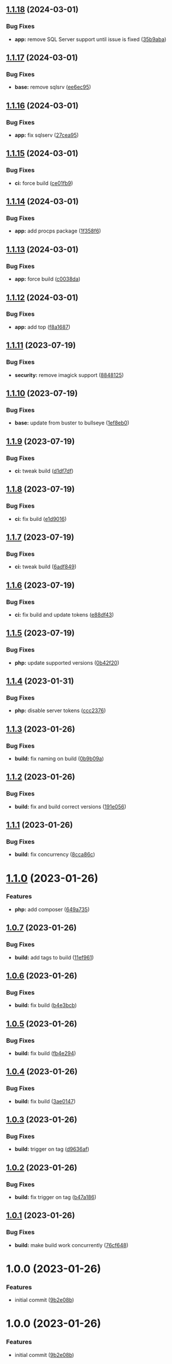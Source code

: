 ## [1.1.18](https://github.com/hurdlegroup/infra-php/compare/v1.1.17...v1.1.18) (2024-03-01)


### Bug Fixes

* **app:** remove SQL Server support until issue is fixed ([35b9aba](https://github.com/hurdlegroup/infra-php/commit/35b9aba657b8dcd6d31f704af625f39abe705a67))

## [1.1.17](https://github.com/hurdlegroup/infra-php/compare/v1.1.16...v1.1.17) (2024-03-01)


### Bug Fixes

* **base:** remove sqlsrv ([ee6ec95](https://github.com/hurdlegroup/infra-php/commit/ee6ec95804f2611339f51d7e8c45fd66a33e3fb7))

## [1.1.16](https://github.com/hurdlegroup/infra-php/compare/v1.1.15...v1.1.16) (2024-03-01)


### Bug Fixes

* **app:** fix sqlserv ([27cea95](https://github.com/hurdlegroup/infra-php/commit/27cea95c161ae89885c40060b4245a07b7eda289))

## [1.1.15](https://github.com/hurdlegroup/infra-php/compare/v1.1.14...v1.1.15) (2024-03-01)


### Bug Fixes

* **ci:** force build ([ce01fb9](https://github.com/hurdlegroup/infra-php/commit/ce01fb968209a8ab473c03238d43cc8cee5564c6))

## [1.1.14](https://github.com/hurdlegroup/infra-php/compare/v1.1.13...v1.1.14) (2024-03-01)


### Bug Fixes

* **app:** add procps package ([1f358f6](https://github.com/hurdlegroup/infra-php/commit/1f358f6d108c16dcff17a239faa9907efad64ce7))

## [1.1.13](https://github.com/hurdlegroup/infra-php/compare/v1.1.12...v1.1.13) (2024-03-01)


### Bug Fixes

* **app:** force build ([c0038da](https://github.com/hurdlegroup/infra-php/commit/c0038da5bad81e4b8ca2fd0755b9334468901055))

## [1.1.12](https://github.com/hurdlegroup/infra-php/compare/v1.1.11...v1.1.12) (2024-03-01)


### Bug Fixes

* **app:** add top ([f8a1687](https://github.com/hurdlegroup/infra-php/commit/f8a1687fe9939053bbc64813562737c75451d205))

## [1.1.11](https://github.com/hurdlegroup/infra-php/compare/v1.1.10...v1.1.11) (2023-07-19)


### Bug Fixes

* **security:** remove imagick support ([8848125](https://github.com/hurdlegroup/infra-php/commit/8848125f94791a2cdbf2e51264913c9c183602ae))

## [1.1.10](https://github.com/hurdlegroup/infra-php/compare/v1.1.9...v1.1.10) (2023-07-19)


### Bug Fixes

* **base:** update from buster to bullseye ([1ef8eb0](https://github.com/hurdlegroup/infra-php/commit/1ef8eb071cee6bcf565d5f5ec0482d8b378768bb))

## [1.1.9](https://github.com/hurdlegroup/infra-php/compare/v1.1.8...v1.1.9) (2023-07-19)


### Bug Fixes

* **ci:** tweak build ([d1df7df](https://github.com/hurdlegroup/infra-php/commit/d1df7df1bcd3a27a5004bf549f4b59e8ce4b3b37))

## [1.1.8](https://github.com/hurdlegroup/infra-php/compare/v1.1.7...v1.1.8) (2023-07-19)


### Bug Fixes

* **ci:** fix build ([e1d9016](https://github.com/hurdlegroup/infra-php/commit/e1d9016ca7b2a37fa74eb7189a7bfb3849c6d33f))

## [1.1.7](https://github.com/hurdlegroup/infra-php/compare/v1.1.6...v1.1.7) (2023-07-19)


### Bug Fixes

* **ci:** tweak build ([6adf849](https://github.com/hurdlegroup/infra-php/commit/6adf84924c39848fa33d7df9ca808fd69c27f619))

## [1.1.6](https://github.com/hurdlegroup/infra-php/compare/v1.1.5...v1.1.6) (2023-07-19)


### Bug Fixes

* **ci:** fix build and update tokens ([e88df43](https://github.com/hurdlegroup/infra-php/commit/e88df43e3eaea2fb4bc5ec602fef0d6d9a139e0c))

## [1.1.5](https://github.com/hurdlegroup/infra-php/compare/v1.1.4...v1.1.5) (2023-07-19)


### Bug Fixes

* **php:** update supported versions ([0b42f20](https://github.com/hurdlegroup/infra-php/commit/0b42f2024f6a182912e6e8f08eb299e3c86ac4c2))

## [1.1.4](https://github.com/hurdlegroup/infra-php/compare/v1.1.3...v1.1.4) (2023-01-31)


### Bug Fixes

* **php:** disable server tokens ([ccc2376](https://github.com/hurdlegroup/infra-php/commit/ccc237660e8b9c811bb3218a695a68352913014a))

## [1.1.3](https://github.com/hurdlegroup/infra-php/compare/v1.1.2...v1.1.3) (2023-01-26)


### Bug Fixes

* **build:** fix naming on build ([0b9b09a](https://github.com/hurdlegroup/infra-php/commit/0b9b09a4f18cead0d23e2cc196b7ca2d03d00845))

## [1.1.2](https://github.com/hurdlegroup/infra-php/compare/v1.1.1...v1.1.2) (2023-01-26)


### Bug Fixes

* **build:** fix and build correct versions ([191e056](https://github.com/hurdlegroup/infra-php/commit/191e0564b2231802f54a6df4897337708dc86720))

## [1.1.1](https://github.com/hurdlegroup/infra-php/compare/v1.1.0...v1.1.1) (2023-01-26)


### Bug Fixes

* **build:** fix concurrency ([8cca86c](https://github.com/hurdlegroup/infra-php/commit/8cca86c9bece49f14dbd3c6309211f718f8a4e1d))

# [1.1.0](https://github.com/hurdlegroup/infra-php/compare/v1.0.7...v1.1.0) (2023-01-26)


### Features

* **php:** add composer ([649a735](https://github.com/hurdlegroup/infra-php/commit/649a73598faf4eb11188eadabb5b46461550c438))

## [1.0.7](https://github.com/hurdlegroup/infra-php/compare/v1.0.6...v1.0.7) (2023-01-26)


### Bug Fixes

* **build:** add tags to build ([11ef961](https://github.com/hurdlegroup/infra-php/commit/11ef961821c0b329d12519247272c346c0d878bb))

## [1.0.6](https://github.com/hurdlegroup/infra-php/compare/v1.0.5...v1.0.6) (2023-01-26)


### Bug Fixes

* **build:** fix build ([b4e3bcb](https://github.com/hurdlegroup/infra-php/commit/b4e3bcb915028538e1c6bd60a747d7d82c6fc50b))

## [1.0.5](https://github.com/hurdlegroup/infra-php/compare/v1.0.4...v1.0.5) (2023-01-26)


### Bug Fixes

* **build:** fix build ([fb4e294](https://github.com/hurdlegroup/infra-php/commit/fb4e294586aa966293c6195a1c2d9e8b585c0d45))

## [1.0.4](https://github.com/hurdlegroup/infra-php/compare/v1.0.3...v1.0.4) (2023-01-26)


### Bug Fixes

* **build:** fix build ([3ae0147](https://github.com/hurdlegroup/infra-php/commit/3ae0147c6003aa6f364f5cc3a04ec13adb80fd87))

## [1.0.3](https://github.com/hurdlegroup/infra-php/compare/v1.0.2...v1.0.3) (2023-01-26)


### Bug Fixes

* **build:** trigger on tag ([d9636af](https://github.com/hurdlegroup/infra-php/commit/d9636af8088b13b7934046b462f8ba640e4a901f))

## [1.0.2](https://github.com/hurdlegroup/infra-php/compare/v1.0.1...v1.0.2) (2023-01-26)


### Bug Fixes

* **build:** fix trigger on tag ([b47a186](https://github.com/hurdlegroup/infra-php/commit/b47a1868c162052c1ddac00f50f1d9961b2042c8))

## [1.0.1](https://github.com/hurdlegroup/infra-php/compare/v1.0.0...v1.0.1) (2023-01-26)


### Bug Fixes

* **build:** make build work concurrently ([76cf648](https://github.com/hurdlegroup/infra-php/commit/76cf648e35022b6cb445f532eb7bc5aac8b5ace3))

# 1.0.0 (2023-01-26)


### Features

* initial commit ([9b2e08b](https://github.com/hurdlegroup/infra-php/commit/9b2e08bd24944022c5cbdf986dc20211f0a661c0))

# 1.0.0 (2023-01-26)


### Features

* initial commit ([9b2e08b](https://github.com/hurdlegroup/infra-php/commit/9b2e08bd24944022c5cbdf986dc20211f0a661c0))
